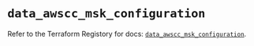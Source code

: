 # `data_awscc_msk_configuration`

Refer to the Terraform Registory for docs: [`data_awscc_msk_configuration`](https://registry.terraform.io/providers/hashicorp/awscc/0.70.0/docs/data-sources/msk_configuration).
